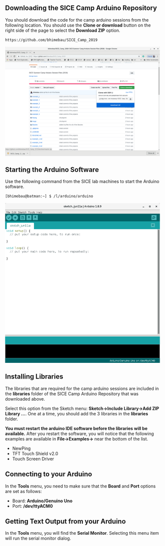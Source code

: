 ## Downloading the SICE Camp Arduino Repository

You should download the code for the camp arduino sessions from the
following location. You should use the **Clone or download** button on
the right side of the page to select the **Download ZIP** option.

```bash
https://github.com/bhimebau/SICE_Camp_2019
```

![Arduino Session Page](image/download_zip.png)

## Starting the Arduino Software

Use the following command from the SICE lab machines to start the Arduino software.

```bash
[bhimebau@batman:~] $ /l/arduino/arduino
```
![Arduino IDE](image/arduino-ide.png)

## Installing Libraries

The libraries that are required for the camp arduino sessions are
included in the **libraries** folder of the SICE Camp Arduino
Repository that was downloaded above.

Select this option from the Sketch menu: **Sketch->Include
Library->Add ZIP Library ...**. One at a time, you should add the 3
libraries in the **libraries** folder.

**You must restart the arduino IDE software before the libraries will
be available.** After you restart the software, you will notice that
the following examples are available in **File->Examples->** near the
bottom of the list.

* NewPing 
* TFT Touch Shield v2.0 
* Touch Screen Driver

## Connecting to your Arduino 

In the **Tools** menu, you need to make sure that the **Board** and **Port** options are set as follows: 

* Board: **Arduino/Genuino Uno**
* Port: **/dev/ttyACM0**

## Getting Text Output from your Arduino

In the **Tools** menu, you will find the **Serial Monitor**. Selecting
this menu item will run the serial monitor dialog.



